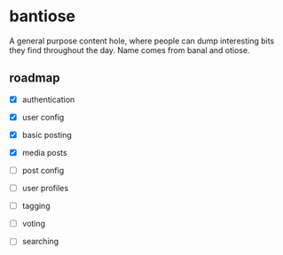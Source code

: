 # bantiose

A general purpose content hole, where people can dump interesting bits
they find throughout the day. Name comes from banal and otiose.

## roadmap

- [x] authentication 
- [x] user config
- [x] basic posting
- [x] media posts
- [ ] post config
- [ ] user profiles
- [ ] tagging
- [ ] voting
- [ ] searching

